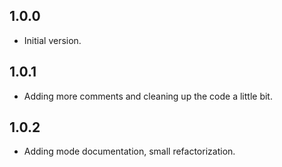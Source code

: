 ## 1.0.0

- Initial version.

## 1.0.1

- Adding more comments and cleaning up the code a little bit.

## 1.0.2

- Adding mode documentation, small refactorization. 

